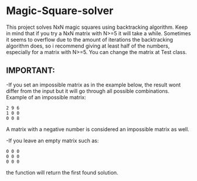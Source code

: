 # Magic-Square-solver
This project solves NxN magic squares using backtracking algorithm.
Keep in mind that if you try a NxN matrix with N>=5 it will take a while. Sometimes it seems to overflow due to the amount of iterations the backtracking algorithm does, so i recommend giving at least half of the numbers, especially for a matrix with N>=5.
You can change the matrix at Test class.

## IMPORTANT:
-If you set an impossible matrix as in the example below, the result wont differ from the input but it will go through all possible combinations.
Example of an impossible matrix:

```
2 9 6
1 0 0
0 0 8
```
A matrix with a negative number is considered an impossible matrix as well.
 
-If you leave an empty matrix such as: 
```
0 0 0
0 0 0
0 0 0
```
the function will return the first found solution.

